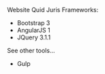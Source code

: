 Website Quid Juris
Frameworks:
- Bootstrap 3
- AngularJS 1
- JQuery 3.1.1

See other tools...
- Gulp
